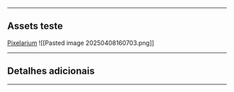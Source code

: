 
---


## Assets teste

[Pixelarium](https://lukepolice.itch.io/pixelarium-playable-character)
![[Pasted image 20250408160703.png]]




---
## Detalhes adicionais








---
